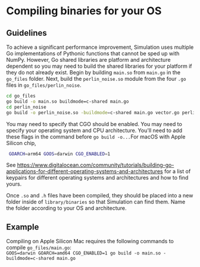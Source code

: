 # Compiling binaries for your OS


## Guidelines
To achieve a significant performance improvement, Simulation uses
multiple Go implementations of Pythonic functions that cannot be sped up 
with NumPy. However, Go shared libraries are platform and architecture dependent so 
you may need to build the shared libraries for your platform if they do not already exist.
Begin by building `main.so` from `main.go` in the `go_files` folder. 
Next, build the `perlin_noise.so` module from the four `.go` files in `go_files/perlin_noise`.

````bash
cd go_files
go build -o main.so buildmode=c-shared main.go
cd perlin_noise
go build -o perlin_noise.so -buildmode=c-shared main.go vector.go perlinNoise.go simplexNoise.go
````
You may need to specify that CGO should be enabled. You may need to specify your operating system and CPU architecture. You'll need to add these flags in the command before `go build -o...`For macOS with Apple Silicon chip,
````bash
 GOARCH=arm64 GOOS=darwin CGO_ENABLED=1
````

See https://www.digitalocean.com/community/tutorials/building-go-applications-for-different-operating-systems-and-architectures
for a list of keypairs for different operating systems and architectures and how to find yours.

Once `.so` and `.h` files have been compiled, they should be placed into a new folder inside of `library/binaries` 
so that Simulation can find them. Name the folder according to your OS and architecture.

## Example
Compiling on Apple Silicon Mac requires the following commands to compile `go_files/main.go`:\
`GOOS=darwin GOARCH=amd64 CGO_ENABLED=1 go build -o main.so -buildmode=c-shared main.go` 